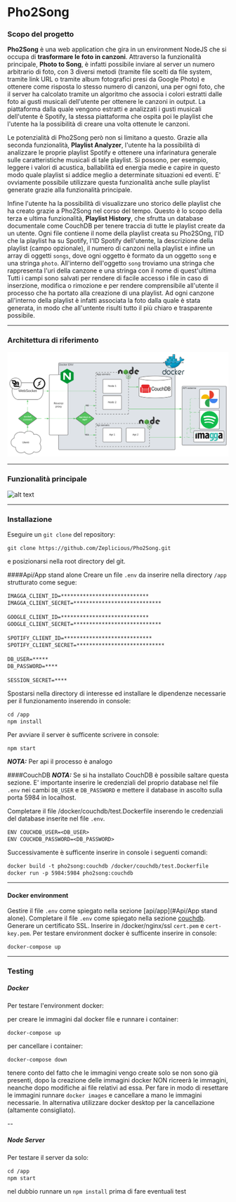 
# Pho2Song

### Scopo del progetto

__Pho2Song__ è una web application che gira in un environment NodeJS che si occupa di __trasformare le foto in canzoni__. Attraverso la funzionalità principale, __Photo to Song__, 
è infatti possibile inviare al server un numero arbitrario di foto, con 3 diversi metodi (tramite file scelti da file system, tramite link URL o tramite album fotografici presi da Google Photo)
e ottenere come risposta lo stesso numero di canzoni, una per ogni foto, che il server ha calcolato tramite un algoritmo che associa i colori estratti dalle foto ai gusti musicali dell'utente per ottenere
le canzoni in output. La piattaforma dalla quale vengono estratti e analizzati i gusti musicali dell'utente è Spotify, la stessa piattaforma che ospita poi le playlist che l'utente ha la possibilità di creare
una volta ottenute le canzoni.

Le potenzialità di Pho2Song però non si limitano a questo. Grazie alla seconda funzionalità, __Playlist Analyzer__, l'utente ha la possibilità di analizzare le proprie playlist Spotify e ottenere una infarinatura generale
sulle caratteristiche musicali di tale playlist. Si possono, per esempio, leggere i valori di acustica, ballabilità ed energia medie e capire in questo modo quale playlist si addice meglio a determinate situazioni ed eventi.
E' ovviamente possibile utilizzare questa funzionalità anche sulle playlist generate grazie alla funzionalità principale.

Infine l'utente ha la possibilità di visualizzare uno storico delle playlist che ha creato grazie a Pho2Song nel corso del tempo. Questo è lo scopo della terza e ultima funzionalità, __Playlist History__, che sfrutta un database documentale
come CouchDB per tenere traccia di tutte le playlist create da un utente. Ogni file contiene il nome della playlist creata su Pho2SOng, l'ID che la playlist ha su Spotify, l'ID Spotify dell'utente, la descrizione della playlist (campo opzionale), il numero di canzoni nella playlist e infine un array di oggetti `songs`, dove ogni oggetto è formato da un oggetto `song` e una stringa `photo`. All'interno dell'oggetto `song` troviamo una stringa che rappresenta l'uri della canzone e una stringa con il nome di quest'ultima
Tutti i campi sono salvati per rendere di facile accesso i file in caso di inserzione, modifica o rimozione e per rendere comprensibile all'utente il processo che ha portato alla creazione di una playlist. Ad ogni canzone all'interno della playlist è infatti associata la foto dalla quale è stata generata, in modo che all'untente risulti tutto il più chiaro e trasparente possibile.

---

### Architettura di riferimento

![alt text](./architettura_di_riferimento.svg)

---

### Funzionalità principale

![alt text](./funzionalità_principale.svg)

---

### Installazione
Eseguire un `git clone` del repository:
```
git clone https://github.com/Zeplicious/Pho2Song.git
```
e posizionarsi nella root directory del git.

####Api/App stand alone
Creare un file `.env` da inserire nella directory `/app` strutturato come segue:
```
IMAGGA_CLIENT_ID=****************************
IMAGGA_CLIENT_SECRET=****************************

GOOGLE_CLIENT_ID=****************************
GOOGLE_CLIENT_SECRET=****************************

SPOTIFY_CLIENT_ID=****************************
SPOTIFY_CLIENT_SECRET=****************************

DB_USER=*****
DB_PASSWORD=****

SESSION_SECRET=****
```
Spostarsi nella directory di interesse ed installare le dipendenze necessarie per il funzionamento inserendo in console:
```
cd /app
npm install
```
Per avviare il server è sufficente scrivere in console:
```
npm start
```
**_NOTA:_** Per api il processo è analogo

####CouchDB
**_NOTA:_** Se si ha installato CouchDB è possibile saltare questa sezione. E' importante inserire le credenziali del proprio database nel file `.env` nei cambi `DB_USER` e `DB_PASSWORD` e mettere il database in ascolto sulla porta 5984 in localhost.

Completare il file /docker/couchdb/test.Dockerfile inserendo le credenziali del database inserite nel file `.env`.
```
ENV COUCHDB_USER=<DB_USER>
ENV COUCHDB_PASSWORD=<DB_PASSWORD>
```
Successivamente è sufficente inserire in console i seguenti comandi:
```
docker build -t pho2song:couchdb /docker/couchdb/test.Dockerfile
docker run -p 5984:5984 pho2song:couchdb
```

---

#### Docker environment
Gestire il file `.env` come spiegato nella sezione [api/app](#Api/App stand alone).
Completare il file `.env` come spiegato nella sezione [couchdb](#CouchDB).
Generare un certificato SSL.
Inserire in /docker/nginx/ssl `cert.pem` e `cert-key.pem`.
Per testare environment docker è sufficente inserire in console:
```
docker-compose up
```

---

### Testing

##### Docker

Per testare l'environment docker:

per creare le immagini dal docker file e runnare i container:
```
docker-compose up
```

per cancellare i container:
```
docker-compose down
``` 
tenere conto del fatto che le immagini vengo create solo se non sono già presenti, dopo la creazione delle immagini docker NON ricreerà le immagini, neanche dopo modifiche ai file relativi ad essa. Per fare in modo di resettare le immagini runnare `docker images` e cancellare a mano le immagini necessarie. In alternativa utilizzare docker desktop per la cancellazione (altamente consigliato).

--

##### Node Server

Per testare il server da solo:

```
cd /app
npm start
```

nel dubbio runnare un `npm install` prima di fare eventuali test
